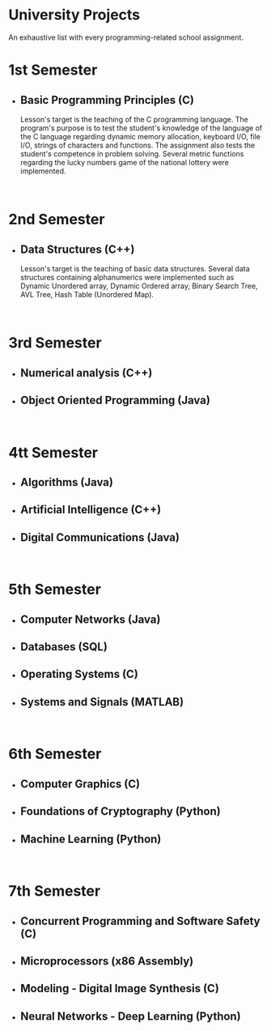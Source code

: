 # University Projects
An exhaustive list with every programming-related school assignment.

# 1st Semester
* ## Basic Programming Principles (C)
  Lesson's target is the teaching of the C programming language. The program's purpose is to test the student's knowledge of the language of the C language regarding dynamic memory allocation, keyboard I/O, file I/O, strings of characters and functions. The assignment also tests the student's competence in problem solving. Several metric functions regarding the lucky numbers game of the national lottery were implemented.
<br/>

# 2nd Semester
* ## Data Structures (C++)
  Lesson's target is the teaching of basic data structures. Several data structures containing alphanumerics were implemented such as Dynamic Unordered array, Dynamic Ordered array, Binary Search Tree, AVL Tree, Hash Table (Unordered Map). 
<br/>


# 3rd Semester
* ## Numerical analysis (C++)
* ## Object Oriented Programming (Java)
<br/>


# 4tt Semester
* ## Algorithms (Java)
* ## Artificial Intelligence (C++)
* ## Digital Communications (Java)
<br/>


# 5th Semester 
* ## Computer Networks (Java)
* ## Databases (SQL)
* ## Operating Systems (C)
* ## Systems and Signals (MATLAB)
<br/>


# 6th Semester
* ## Computer Graphics (C)
* ## Foundations of Cryptography (Python)
* ## Machine Learning (Python)
<br/>


# 7th Semester
* ## Concurrent Programming and Software Safety (C)
* ## Microprocessors (x86 Assembly)
* ## Modeling - Digital Image Synthesis (C)
* ## Neural Networks - Deep Learning (Python)
